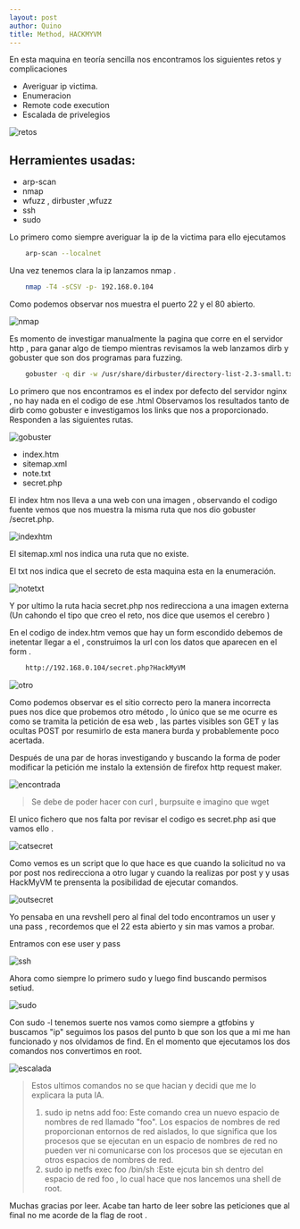 ```yaml
---
layout: post
author: Quino
title: Method, HACKMYVM
---
```



En esta maquina en teoría sencilla nos encontramos los siguientes  retos y complicaciones

- Averiguar ip victima.
- Enumeracion
- Remote code execution
- Escalada de privelegios

![retos](assets/method/titulo.png)

## Herramientes usadas:

- arp-scan
- nmap
- wfuzz , dirbuster ,wfuzz
- ssh
- sudo

Lo primero como siempre averiguar la ip de la victima para ello ejecutamos 

```bash
	arp-scan --localnet
```

Una vez tenemos clara la ip  lanzamos nmap .

```bash
	nmap -T4 -sCSV -p- 192.168.0.104
```

Como podemos observar nos muestra el puerto 22 y el 80 abierto.

![nmap](assets/method/nmap.png)

Es momento de investigar manualmente la pagina que corre en el servidor http , para ganar algo de tiempo mientras revisamos la web lanzamos dirb y gobuster que son dos programas para fuzzing.

```bash
	gobuster -q dir -w /usr/share/dirbuster/directory-list-2.3-small.txt -x html,htm,php,txt,xml -u http://192.168.0.104 --exclude-length 3690
```

Lo primero que nos encontramos es el index por defecto del servidor nginx , no hay nada en el codigo de ese .html
Observamos los resultados tanto de dirb como gobuster e investigamos los links que nos a proporcionado.
Responden a las siguientes rutas.

![gobuster](assets/method/gobuster.png)

- index.htm
- sitemap.xml
- note.txt
- secret.php

El index htm nos lleva a una web con una imagen , observando el codigo fuente vemos que nos muestra la misma ruta que nos dio gobuster /secret.php.

![indexhtm](assets/method/indexhtm.png)

El sitemap.xml nos indica una ruta que no existe.

El txt nos indica que el secreto de esta maquina esta en la enumeración.

![notetxt](assets/method/notetxt.png)

Y por ultimo la ruta hacia secret.php nos redirecciona a una imagen externa (Un cahondo el tipo que creo el reto, nos dice que usemos el cerebro )
 
 En el codigo de index.htm vemos que hay un form escondido debemos de inetentar llegar a el , construimos la url con los datos que aparecen en el form .

```html
	http://192.168.0.104/secret.php?HackMyVM
```

![otro](assets/method/otrometodo.png)

Como podemos observar es el sitio correcto pero la manera incorrecta pues nos dice que probemos otro método , lo único que se me ocurre es como se tramita la petición de esa web , las partes visibles son GET y las ocultas POST  por resumirlo de esta manera burda y probablemente poco acertada.

Después de una par de horas investigando y buscando la forma de poder modificar la petición me instalo la extensión de firefox http request maker.

![encontrada](assets/method/encontrada.png)


>Se debe de poder hacer con curl , burpsuite e imagino que wget

El unico fichero que nos falta por revisar el codigo es secret.php asi que vamos ello .

![catsecret](assets/method/catsecret.png)

Como vemos es un script que lo que hace es que cuando la solicitud no va por post nos redirecciona a otro lugar y cuando la realizas por post y y usas HackMyVM te prensenta la posibilidad de ejecutar comandos. 

![outsecret](assets/method/outsecret.png)

Yo pensaba en una revshell pero al final del todo encontramos  un user y una pass , recordemos que el 22 esta abierto y sin mas vamos a probar.

Entramos con ese user y pass 

![ssh](assets/method/ssh.png)

Ahora como siempre lo primero sudo y luego find buscando permisos setiud.

![sudo](assets/method/sudol.png)

Con sudo -l tenemos suerte nos vamos como siempre a gtfobins y buscamos "ip" seguimos los pasos del punto b que son los que a mi me han funcionado y nos olvidamos de find.
En el momento que ejecutamos los dos comandos nos convertimos en root.

![escalada](assets/method/escalada.png)


>Estos ultimos comandos no se que hacian y decidi que me lo explicara la puta IA.
>1. sudo ip netns add foo: Este comando crea un nuevo espacio de nombres de red llamado "foo". Los espacios de nombres de red proporcionan entornos de red aislados, lo que significa que los procesos que se ejecutan en un espacio de nombres de red no pueden ver ni comunicarse con los procesos que se ejecutan en otros espacios de nombres de red.
>2. sudo ip netfs exec foo /bin/sh :Este ejcuta bin sh dentro del espacio de red foo , lo cual hace que nos lancemos una shell de root.


Muchas gracias por leer. 
Acabe tan harto de leer sobre las peticiones que al final no me acorde de la flag de root .

